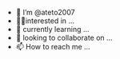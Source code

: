 - 👋 I’m @ateto2007
- 💂‍♀️interested in ...
- 🌱 currently learning ...
- 💞️  looking to collaborate on ...
- 📫 How to reach me ...

<!---
ateto2007/ateto2007 is a ✨ special ✨ repository because its `README.md` (this file) appears on your GitHub profile.
You can click the Preview link to take a look at your changes.
--->
